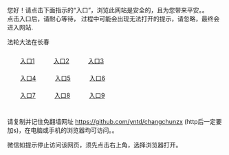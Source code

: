 您好！请点击下面指示的“入口”，浏览此网站是安全的，且为您带来平安。。 <br/>
点击入口后，请耐心等待， 过程中可能会出现无法打开的提示，请忽略，最终会进入网站. </br>

法轮大法在长春<br/>
<div style="padding:10px"><a style="margin:20px" target="_blank" href="https://d50meo4p4786a.cloudfront.net/2Qpsp?pdqmigz" id="ccLink1" rel="nofollow">入口1</a> <a target="_blank" style="margin:20px" href="https://d26vgce0egaoux.cloudfront.net/2Qpsp?kophcyfq" id="ccLink2" rel="nofollow">入口2</a> <a style="margin:20px" target="_blank" href="https://dne7krjnt9hwu.cloudfront.net/2Qpsp?cozhra" id="ccLink3" rel="nofollow">入口3</a></div>

<div style="padding:10px" ><a style="margin:20px" target="_blank" href="https://d50meo4p4786a.cloudfront.net/2Qpsp?pdqmigz" id="ccLink4" rel="nofollow">入口4</a> <a style="margin:20px" href="https://d26vgce0egaoux.cloudfront.net/2Qpsp?kophcyfq" target="_blank" id="ccLink5" rel="nofollow">入口5</a> <a style="margin:20px" href="https://dne7krjnt9hwu.cloudfront.net/2Qpsp?cozhra" target="_blank" id="ccLink6" rel="nofollow">入口6</a></div>

<div style="padding:10px"><a style="margin:20px" target="_blank" href="https://d50meo4p4786a.cloudfront.net/2Qpsp?pdqmigz" id="ccLink7" rel="nofollow">入口7</a> <a style="margin:20px" href="https://d26vgce0egaoux.cloudfront.net/2Qpsp?kophcyfq" target="_blank" id="ccLink8" rel="nofollow">入口8</a> <a style="margin:20px" target="_blank" href="https://dne7krjnt9hwu.cloudfront.net/2Qpsp?cozhra" id="ccLink9" rel="nofollow">入口9</a></div>

<br/>



请复制并记住免翻墙网址 https://github.com/yntd/changchunzx (http后一定要加s)，在电脑或手机的浏览器均可访问。。<br/>

微信如提示停止访问该网页，须先点击右上角，选择浏览器打开。
